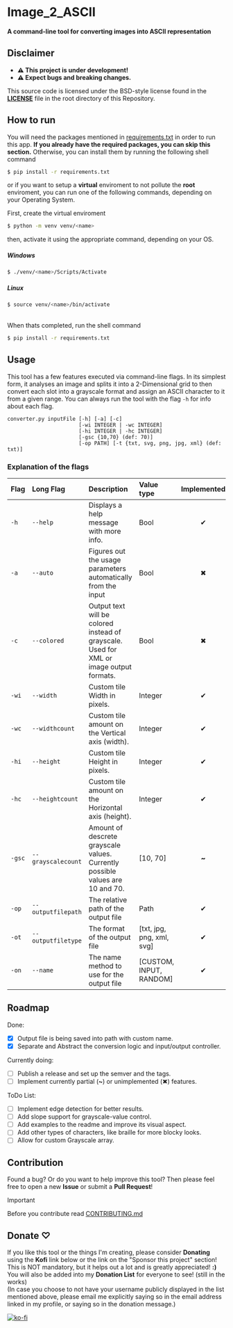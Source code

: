 # Image_2_ASCII

**A command-line tool for converting images into ASCII representation** 
 
## Disclaimer

- **⚠︎ This project is under development!**
- **⚠︎ Expect bugs and breaking changes.**
  
 This source code is licensed under the BSD-style license found in the **[LICENSE](LICENSE)** file in the root directory of this Repository.

## How to run

You will need the packages mentioned in [requirements.txt](requirements.txt) in order to run this app. **If you already have the required packages, you can skip this section.** Otherwise, you can install them by running the following shell command
```sh
$ pip install -r requirements.txt
```

or if you want to setup a **virtual** enviroment to not pollute the **root** enviroment, you can run one of the following commands, depending on your Operating System.

First, create the virtual enviroment

```sh
$ python -m venv venv/<name>
```
then, activate it using the appropriate command, depending on your OS.

##### Windows
```sh
$ ./venv/<name>/Scripts/Activate
```

##### Linux
```sh
$ source venv/<name>/bin/activate
```

\
When thats completed, run the shell command
```sh
$ pip install -r requirements.txt
```

## Usage

This tool has a few features executed via command-line flags. In its simplest form, it analyses an image and splits it into a 2-Dimensional grid to then convert each slot into a grayscale format and assign an ASCII character to it from a given range.
You can always run the tool with the flag `-h` for info about each flag.

``` title="Usage command"
converter.py inputFile [-h] [-a] [-c]
                       [-wi INTEGER | -wc INTEGER]
                       [-hi INTEGER | -hc INTEGER]
                       [-gsc {10,70} (def: 70)]
                       [-op PATH] [-t {txt, svg, png, jpg, xml} (def: txt)]
```

### Explanation of the flags

| Flag   | Long Flag          | Description                                                                             | Value type                | Implemented |
| :----- | :----------------- | :-------------------------------------------------------------------------------------- | :------------------------ | :---------: |
| `-h`   | `--help`           | Displays a help message with more info.                                                 | Bool                      |      ✔      |
| `-a`   | `--auto`           | Figures out the usage parameters automatically from the input                           | Bool                      |      ✖      |
| `-c`   | `--colored`        | Output text will be colored instead of grayscale. Used for XML or image output formats. | Bool                      |      ✖      |
| `-wi`  | `--width`          | Custom tile Width in pixels.                                                            | Integer                   |      ✔      |
| `-wc`  | `--widthcount`     | Custom tile amount on the Vertical axis (width).                                        | Integer                   |      ✔      |
| `-hi`  | `--height`         | Custom tile Height in pixels.                                                           | Integer                   |      ✔      |
| `-hc`  | `--heightcount`    | Custom tile amount on the Horizontal axis (height).                                     | Integer                   |      ✔      |
| `-gsc` | `--grayscalecount` | Amount of descrete grayscale values. Currently possible values are 10 and 70.           | [10, 70]                  |    **~**    |
| `-op`  | `--outputfilepath` | The relative path of the output file                                                    | Path                      |      ✔      |
| `-ot`  | `--outputfiletype` | The format of the output file                                                           | [txt, jpg, png, xml, svg] |      ✔      |
| `-on`  | `--name`           | The name method to use for the output file                                              | [CUSTOM, INPUT, RANDOM]   |      ✔      |

## Roadmap

Done:
- [x] Output file is being saved into path with custom name.
- [x] Separate and Abstract the conversion logic and input/output controller. 
 
Currently doing:
- [ ] Publish a release and set up the semver and the tags.
- [ ] Implement currently partial (**~**) or unimplemented (✖) features.

ToDo List:
- [ ] Implement edge detection for better results.
- [ ] Add slope support for grayscale-value control.
- [ ] Add examples to the readme and improve its visual aspect.
- [ ] Add other types of characters, like braille for more blocky looks.
- [ ] Allow for custom Grayscale array.

## Contribution

Found a bug? Or do you want to help improve this tool? Then please feel free to open a new **Issue** or submit a **Pull Request**!

> [!Important]
> Before you contribute read [CONTRIBUTING.md](CONTRIBUTING.md)

## Donate ♡
If you like this tool or the things I'm creating, please consider **Donating** using the **Kofi** link below or the link on the "Sponsor this project" section! This is NOT mandatory, but it helps out a lot and is greatly appreciated! **:)**\
You will also be added into my **Donation List** for everyone to see! (still in the works)\
(In case you choose to not have your username publicly displayed in the list mentioned above, please email me explicitly saying so in the email address linked in my profile, or saying so in the donation message.)

[![ko-fi](https://ko-fi.com/img/githubbutton_sm.svg)](https://ko-fi.com/R6R7ZBM56)



